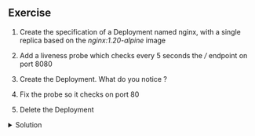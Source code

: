 ## Exercise

1. Create the specification of a Deployment named nginx, with a single replica based on the *nginx:1.20-alpine* image

2. Add a liveness probe which checks every 5 seconds the */* endpoint on port 8080

3. Create the Deployment. What do you notice ?

4. Fix the probe so it checks on port 80

5. Delete the Deployment

<details>
  <summary markdown="span">Solution</summary>

1. Create the specification of a Deployment with a single replica based on the *nginx:1.20-alpine* image

```
kubectl create deploy nginx --image=nginx:1.20-alpine --dry-run=client -o yaml > deploy.yaml
```

2. Add a liveness probe which checks every 5 seconds the */* endpoint on port 8080

```
apiVersion: apps/v1
kind: Deployment
metadata:
  labels:
    app: nginx
  name: nginx
spec:
  replicas: 1
  selector:
    matchLabels:
      app: nginx
  template:
    metadata:
      labels:
        app: nginx
    spec:
      containers:
      - image: nginx:1.20-alpine
        name: nginx
        livenessProbe:
          httpGet:
            path: /
            port: 8080
          periodSeconds: 5
```

3. Create the Deployment. What do you notice ?

The nginx container is restarted many times.

4. Fix the probe so it checks on port 80

```
apiVersion: apps/v1
kind: Deployment
metadata:
  labels:
    app: nginx
  name: nginx
spec:
  replicas: 1
  selector:
    matchLabels:
      app: nginx
  template:
    metadata:
      labels:
        app: nginx
    spec:
      containers:
      - image: nginx:1.20-alpine
        name: nginx
        livenessProbe:
          httpGet:
            path: /
            port: 80
          periodSeconds: 5
```

5. Delete the Deployment

```
k delete deploy/nginx
```

</details>

